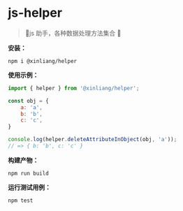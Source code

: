 # js-helper

> 🚀js 助手，各种数据处理方法集合 🎈


**安装：**

```shell
npm i @xinliang/helper
```

**使用示例：**

```javascript
import { helper } from '@xinliang/helper';

const obj = {
    a: 'a',
    b: 'b',
    c: 'c',
}

console.log(helper.deleteAttributeInObject(obj, 'a'));
// => { b: 'b', c: 'c' }
```

**构建产物：**
```shell
npm run build
```

**运行测试用例：**
```shell
npm test
```
